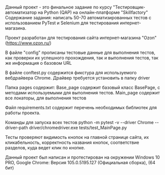 Данный проект - это финальное задание по курсу "Тестировщик-автоматизатор на Python (QAP) 
на онлайн-платформе "Skillfactory"
Содержание задания: написать 50-70 автоматизированных тестов с использованием 
PyTest и Selenium для тестирования интернет-магазина.

Проект разработан для тестирования сайта интернет-магазина "Ozon" (https://www.ozon.ru/)

В файле "config" прописаны тестовые данные для выполнения тестов, как проверки их успешного прохождения,
так и выполнения тестов, так же информация о базовом URL

В файле conftest.py содержится фикстура для используемого вебдрайвера Chrome. 
Драйвер требуется установить в папку driver

Папка pages содержит:
    Base_page содержит базовый класс BasePage, c методами используемыми для выполнения тестов.
    Main_page содержит все локаторы, для выполнения тестов

Файл requirements.txt содержит перечень необходимых библиотек для работы проекта.

Команды для запуска всех тестов 
python -m pytest -v --driver Chrome --driver-path driver/chromedriver.exe  tests/test_MainPage.py

Тесты проверяют видимость кнопок на главной странице сайта, их кликабельность, корректность названия кнопок, 
соответствие разделов, куда ведет клик по кнопке.

Данный проект был написан и протестирован на окружении Windows 10 PRO, 
Google Chrome: Версия 105.0.5195.127 (Официальная сборка), (64 бит)